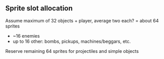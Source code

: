 ## Sprite slot allocation

Assume maximum of 32 objects + player, average two each? = about 64 sprites
 - ~16 enemies
 - up to 16 other: bombs, pickups, machines/beggars, etc.

Reserve remaining 64 sprites for projectiles and simple objects
